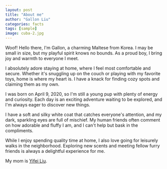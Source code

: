 ```yaml
---
layout: post
title: "About me"
author: "Gallon Liu"
categories: facts
tags: [sample]
image: cuba-2.jpg
---
```


Woof! Hello there, I'm Gallon, a charming Maltese from Korea. I may be small in size, but my playful spirit knows no bounds. As a proud boy, I bring joy and warmth to everyone I meet.

I absolutely adore staying at home, where I feel most comfortable and secure. Whether it's snuggling up on the couch or playing with my favorite toys, home is where my heart is. I have a knack for finding cozy spots and claiming them as my own.

I was born on April 9, 2020, so I'm still a young pup with plenty of energy and curiosity. Each day is an exciting adventure waiting to be explored, and I'm always eager to discover new things.

I have a soft and silky white coat that catches everyone's attention, and my dark, sparkling eyes are full of mischief. My human friends often comment on how adorable and fluffy I am, and I can't help but bask in the compliments.

While I enjoy spending quality time at home, I also love going for leisurely walks in the neighborhood. Exploring new scents and meeting fellow furry friends is always a delightful experience for me.

My mom is [Yifei Liu](https//www.).
